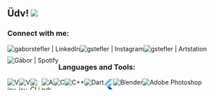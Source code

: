 <h2 align="left">
 <abc>
  <br>Üdv! <img src="https://user-images.githubusercontent.com/42378118/110234147-e3259600-7f4e-11eb-95be-0c4047144dea.gif" width="30"><br>
 </abc>
</h2>

### Connect with me:
[<img align="left" alt="gaborstefler | LinkedIn" height="26px" src="https://upload.wikimedia.org/wikipedia/commons/thumb/c/c9/Linkedin.svg/640px-Linkedin.svg.png" />](https://www.linkedin.com/in/gaborstefler/)
[<img align="left" alt="gstefler | Instagram" height="26px" src="https://upload.wikimedia.org/wikipedia/commons/thumb/9/96/Instagram.svg/1200px-Instagram.svg.png" />](https://www.instagram.com/gstefler/)
[<img align="left" alt="gstefler | Artstation" height="26px" src="https://cdn4.iconfinder.com/data/icons/logos-and-brands/512/27_Artstation_logo_logos-512.png"/>](https://www.artstation.com/gstefler)
[<img align="left" alt="Gábor | Spotify" height="26px" src="https://upload.wikimedia.org/wikipedia/commons/thumb/1/19/Spotify_logo_without_text.svg/768px-Spotify_logo_without_text.svg.png"/>](https://open.spotify.com/user/31e236ftay67ojfd4udmovj7wzde?si=4061cde5104f47cd)

<br />

### Languages and Tools:
[<img align="left" alt="Visual Studio Code" width="26px" height="26px" src="https://upload.wikimedia.org/wikipedia/commons/thumb/9/9a/Visual_Studio_Code_1.35_icon.svg/1024px-Visual_Studio_Code_1.35_icon.svg.png"/>](https://code.visualstudio.com/)
[<img align="left" alt="Visual Studio" width="26px" height="26px" src="https://upload.wikimedia.org/wikipedia/commons/5/59/Visual_Studio_Icon_2019.svg"/>](https://visualstudio.microsoft.com/)
[<img align="left" alt="CLion" width="26px" height="26px" src="https://cdn.worldvectorlogo.com/logos/clion-1.svg"/>](https://www.jetbrains.com/clion/)
[<img align="left" alt="Android Studio" width="26px" height="26px" src="https://upload.wikimedia.org/wikipedia/commons/thumb/9/95/Android_Studio_Icon_3.6.svg/512px-Android_Studio_Icon_3.6.svg.png"/>](https://developer.android.com/studio)
[<img align="left" alt="C" height="26px" src="https://upload.wikimedia.org/wikipedia/commons/thumb/1/18/C_Programming_Language.svg/1200px-C_Programming_Language.svg.png"/>](https://en.wikipedia.org/wiki/C_(programming_language))
[<img align="left" alt="C++" height="26px" src="https://upload.wikimedia.org/wikipedia/commons/thumb/1/18/ISO_C%2B%2B_Logo.svg/306px-ISO_C%2B%2B_Logo.svg.png"/>](https://en.wikipedia.org/wiki/C%2B%2B)
[<img align="left" alt="Dart" height="26px" src="https://avatars1.githubusercontent.com/u/1609975?s=200&v=4"/>](https://dart.dev/)
[<img align="left" alt="Flutter" height="26px" src="https://raw.githubusercontent.com/dnfield/flutter_svg/7d374d7107561cbd906d7c0ca26fef02cc01e7c8/example/assets/flutter_logo.svg?sanitize=true"/>](https://flutter.dev/)
[<img align="left" alt="Blender"  height="26px" src="https://upload.wikimedia.org/wikipedia/commons/thumb/0/0c/Blender_logo_no_text.svg/512px-Blender_logo_no_text.svg.png"/>](https://www.blender.org/)
[<img align="left" alt="Adobe Photoshop"  height="26px" src="https://upload.wikimedia.org/wikipedia/commons/thumb/a/af/Adobe_Photoshop_CC_icon.svg/1051px-Adobe_Photoshop_CC_icon.svg.png"/>](https://www.adobe.com/products/photoshop.html)
